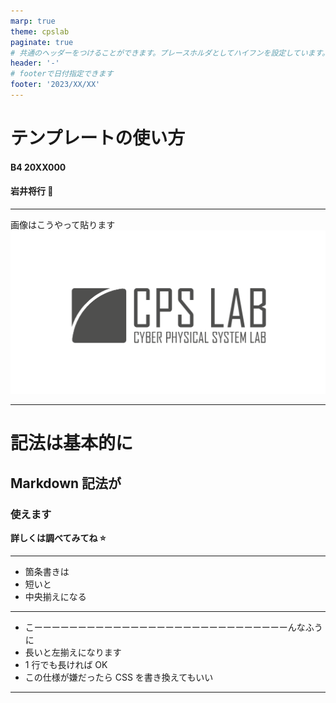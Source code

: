 ```yaml
---
marp: true
theme: cpslab
paginate: true
# 共通のヘッダーをつけることができます。プレースホルダとしてハイフンを設定しています。空文字だとヘッダーが消えちゃう
header: '-'
# footerで日付指定できます
footer: '2023/XX/XX'
---
```


<!-- _paginate: false -->

# テンプレートの使い方

#### B4 20XX000

#### 岩井将行 🦭

---

<!-- _paginate: false -->

<!-- _paginate:false と書くことで、ページ番号を無くせます -->

画像はこうやって貼ります
![CPSLab](image/CPSLab.png)

---

<!-- _header: 'ここにヘッダーが書けます' -->

# 記法は基本的に

## Markdown 記法が

### 使えます

**詳しくは調べてみてね ⭐️**

---

- 箇条書きは
- 短いと
- 中央揃えになる

---

- こーーーーーーーーーーーーーーーーーーーーーーーーーーーーーんなふうに
- 長いと左揃えになります
- 1 行でも長ければ OK
- この仕様が嫌だったら CSS を書き換えてもいい

---
